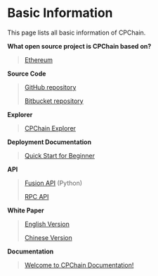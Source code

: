 # Basic Information 

This page lists all basic information of CPChain.

**What open source project is CPChain based on?**

> [Ethereum](https://github.com/ethereum)

**Source Code**

> [GitHub repository](https://github.com/CPChain/chain)
>
> [Bitbucket repository](https://bitbucket.org/cpchain/chain)

**Explorer**

> [CPChain Explorer](https://cpchain.io/explorer/)

**Deployment Documentation**

> [Quick Start for Beginner](../quickstart/quickstart-beginner.md#quick-start-for-beginner)

**API**

> [Fusion API](../api/cpc_fusion.md#fusion-api) (Python)
>
> [RPC API](../api/rpc.md#rpc-api)

**White Paper**

> [English
> Version](https://cpchain.io/download/CPChain_Whitepaper_English.pdf)
>
> [Chinese
> Version](https://cpchain.io/download/CPChain_Whitepaper_CN.pdf)

**Documentation**

> [Welcome to CPChain Documentation!](../index.md#welcome-to-cpchain-documentation!)
